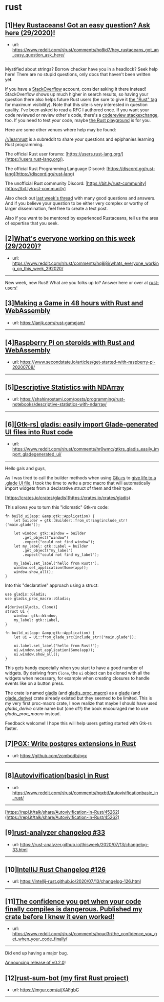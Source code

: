 # rust
## [1][Hey Rustaceans! Got an easy question? Ask here (29/2020)!](https://www.reddit.com/r/rust/comments/hq8id7/hey_rustaceans_got_an_easy_question_ask_here/)
- url: https://www.reddit.com/r/rust/comments/hq8id7/hey_rustaceans_got_an_easy_question_ask_here/
---
Mystified about strings? Borrow checker have you in a headlock? Seek help here! There are no stupid questions, only docs that haven't been written yet.

If you have a [StackOverflow](http://stackoverflow.com/) account, consider asking it there instead! StackOverflow shows up much higher in search results, so having your question there also helps future Rust users (be sure to give it [the "Rust" tag](http://stackoverflow.com/questions/tagged/rust) for maximum visibility). Note that this site is very interested in question quality. I've been asked to read a RFC I authored once. If you want your code reviewed or review other's code, there's a [codereview stackexchange](https://codereview.stackexchange.com/questions/tagged/rust), too. If you need to test your code, maybe [the Rust playground](https://play.rust-lang.org) is for you.

Here are some other venues where help may be found:

[/r/learnrust](https://www.reddit.com/r/learnrust) is a subreddit to share your questions and epiphanies learning Rust programming.

The official Rust user forums: [https://users.rust-lang.org/](https://users.rust-lang.org/).

The official Rust Programming Language Discord: [https://discord.gg/rust-lang](https://discord.gg/rust-lang)

The unofficial Rust community Discord: [https://bit.ly/rust-community](https://bit.ly/rust-community)

Also check out [last week's thread](https://reddit.com/r/rust/comments/hm1pws/hey_rustaceans_got_an_easy_question_ask_here/) with many good questions and answers. And if you believe your question to be either very complex or worthy of larger dissemination, feel free to create a text post.

Also if you want to be mentored by experienced Rustaceans, tell us the area of expertise that you seek.
## [2][What's everyone working on this week (29/2020)?](https://www.reddit.com/r/rust/comments/hq8j8i/whats_everyone_working_on_this_week_292020/)
- url: https://www.reddit.com/r/rust/comments/hq8j8i/whats_everyone_working_on_this_week_292020/
---
New week, new Rust! What are you folks up to? Answer here or over at [rust-users](https://users.rust-lang.org/t/whats-everyone-working-on-this-week-29-2020/45746?u=llogiq)!
## [3][Making a Game in 48 hours with Rust and WebAssembly](https://www.reddit.com/r/rust/comments/hqu6dj/making_a_game_in_48_hours_with_rust_and/)
- url: https://ianjk.com/rust-gamejam/
---

## [4][Raspberry Pi on steroids with Rust and WebAssembly](https://www.reddit.com/r/rust/comments/hqzjk8/raspberry_pi_on_steroids_with_rust_and_webassembly/)
- url: https://www.secondstate.io/articles/get-started-with-raspberry-pi-20200708/
---

## [5][Descriptive Statistics with NDArray](https://www.reddit.com/r/rust/comments/hqz2w7/descriptive_statistics_with_ndarray/)
- url: https://shahinrostami.com/posts/programming/rust-notebooks/descriptive-statistics-with-ndarray/
---

## [6][[Gtk-rs] gladis: easily import Glade-generated UI files into Rust code](https://www.reddit.com/r/rust/comments/hr0wmc/gtkrs_gladis_easily_import_gladegenerated_ui/)
- url: https://www.reddit.com/r/rust/comments/hr0wmc/gtkrs_gladis_easily_import_gladegenerated_ui/
---
Hello gals and guys,

As I was tired to call the builder methods when using [Gtk-rs](https://gtk-rs.org/) to [give life to a .glade UI file](https://gtk-rs.org/docs-src/tutorial/glade), I took the time to write a proc macro that will automatically import widgets from a declarative struct of them and their type.

[https://crates.io/crates/gladis](https://crates.io/crates/gladis)

This allows you to turn this "idiomatic" Gtk-rs code:

    fn build_ui(app: &amp;gtk::Application) {
        let builder = gtk::Builder::from_string(include_str!("main.glade"));
    
        let window: gtk::Window = builder
            .get_object("window")
            .expect("could not find window");
        let my_label: gtk::Label = builder
            .get_object("my_label")
            .expect("could not find my_label");
    
        my_label.set_label("hello from Rust!");
        window.set_application(Some(app));
        window.show_all();
    }

Into this "declarative" approach using a struct:

    use gladis::Gladis;
    use gladis_proc_macro::Gladis;
    
    #[derive(Gladis, Clone)]
    struct Ui {
        window: gtk::Window,
        my_label: gtk::Label,
    }
    
    fn build_ui(app: &amp;gtk::Application) {
        let ui = Ui::from_glade_src(include_str!("main.glade"));
    
        ui.label.set_label("hello from Rust!");
        ui.window.set_application(Some(app));
        ui.window.show_all();
    }

This gets handy especially when you start to have a good number of widgets. By deriving from `Clone`, the `ui` object can be cloned with all the widgets when necessary, for example when creating closures to handle events like on a button press.

The crate is named [gladis](https://crates.io/crates/gladis) (and [gladis\_proc\_macro](https://crates.io/crates/gladis_proc_macro)) as a [glade](https://crates.io/crates/glade) (and [glade\_derive](https://crates.io/crates/glade_derive)) crate already existed but they seemed to be limited. This is my very first proc-macro crate, I now realize that maybe I should have used *gladis\_derive* crate name but (one of?) the book encouraged me to use *gladis\_proc\_macro* instead.

Feedback welcome! I hope this will help users getting started with Gtk-rs faster.
## [7][PGX: Write postgres extensions in Rust](https://www.reddit.com/r/rust/comments/hqjevv/pgx_write_postgres_extensions_in_rust/)
- url: https://github.com/zombodb/pgx
---

## [8][Autovivification(basic) in Rust](https://www.reddit.com/r/rust/comments/hqxbtf/autovivificationbasic_in_rust/)
- url: https://www.reddit.com/r/rust/comments/hqxbtf/autovivificationbasic_in_rust/
---
[https://repl.it/talk/share/Autovivification-in-Rust/45262](https://repl.it/talk/share/Autovivification-in-Rust/45262)
## [9][rust-analyzer changelog #33](https://www.reddit.com/r/rust/comments/hqdgli/rustanalyzer_changelog_33/)
- url: https://rust-analyzer.github.io/thisweek/2020/07/13/changelog-33.html
---

## [10][IntelliJ Rust Changelog #126](https://www.reddit.com/r/rust/comments/hqijgt/intellij_rust_changelog_126/)
- url: https://intellij-rust.github.io/2020/07/13/changelog-126.html
---

## [11][The confidence you get when your code finally compiles is dangerous. Published my crate before I knew it even worked!](https://www.reddit.com/r/rust/comments/hqud3r/the_confidence_you_get_when_your_code_finally/)
- url: https://www.reddit.com/r/rust/comments/hqud3r/the_confidence_you_get_when_your_code_finally/
---
Did end up having a major bug.

[Announcing release of v0.2.0](https://github.com/intendednull/yew-state/releases)!
## [12][rust-sum-bot (my first Rust project)](https://www.reddit.com/r/rust/comments/hqzdzz/rustsumbot_my_first_rust_project/)
- url: https://imgur.com/a/jXAFgbC
---

